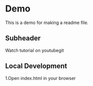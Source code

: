 # Demo 

This is a demo for making a readme file.

## Subheader

Watch tutorial on youtubegit

## Local Development

1.Open index.html in your browser